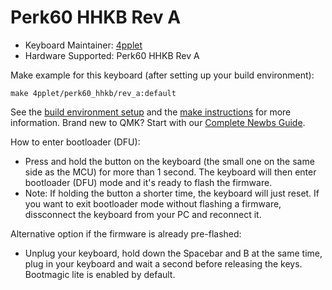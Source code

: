 # Perk60 HHKB Rev A

* Keyboard Maintainer: [4pplet](https://github.com/4pplet)
* Hardware Supported: Perk60 HHKB Rev A

Make example for this keyboard (after setting up your build environment):

    make 4pplet/perk60_hhkb/rev_a:default

See the [build environment setup](https://docs.qmk.fm/#/getting_started_build_tools) and the [make instructions](https://docs.qmk.fm/#/getting_started_make_guide) for more information. Brand new to QMK? Start with our [Complete Newbs Guide](https://docs.qmk.fm/#/newbs).

How to enter bootloader (DFU):
* Press and hold the button on the keyboard (the small one on the same side as the MCU) for more than 1 second. The keyboard will then enter bootloader (DFU) mode and it's ready to flash the firmware.
* Note: If holding the button a shorter time, the keyboard will just reset. If you want to exit bootloader mode without flashing a firmware, dissconnect the keyboard from your PC and reconnect it.

Alternative option if the firmware is already pre-flashed:
* Unplug your keyboard, hold down the Spacebar and B at the same time, plug in your keyboard and wait a second before releasing the keys. Bootmagic lite is enabled by default.
